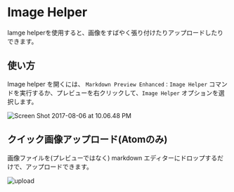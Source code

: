 # Image Helper

Iamge helperを使用すると、画像をすばやく張り付けたりアップロードしたりできます。

## 使い方

Image helper を開くには、 `Markdown Preview Enhanced：Image Helper` コマンドを実行するか、プレビューを右クリックして、`Image Helper` オプションを選択します。

![Screen Shot 2017-08-06 at 10.06.48 PM](https://i.loli.net/2017/08/07/5987d95bae68b.png)

## クイック画像アップロード(Atomのみ)

画像ファイルを(プレビューではなく) markdown エディターにドロップするだけで、アップロードできます。

![upload](https://i.loli.net/2017/08/07/5987db34cb33c.gif)
